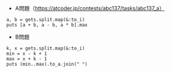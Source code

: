 - A問題（https://atcoder.jp/contests/abc137/tasks/abc137_a）
```
a, b = gets.split.map(&:to_i)
puts [a + b, a - b, a * b].max
```

- B問題
```
k, x = gets.split.map(&:to_i)
min = x - k + 1
max = x + k - 1
puts (min..max).to_a.join(" ")
```
